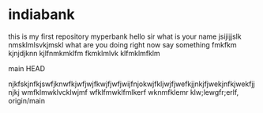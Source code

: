 # indiabank
this is my first repository
myperbank
hello sir what is your name
jsijijjslk
nmsklmlsvkjmskl
what
are 
you
doing 
right now
say something
fmkfkm
kjnjdjknn
 kjlfnmkmklfm
 fkmklmlvk
  klfmklmfklm
  
main
HEAD

njkfskjnfkjswfjknwfkjwfjwjfkwjfjwfjwijfnjokwjfkljwjfjwefkjjnkjfjwekjnfkjwekfjjnjkj
wmfklmwklvcklwjmf
wfklfmwklfmlkerf
wknmfklemr
klw;lewgfr;erlf,
origin/main
